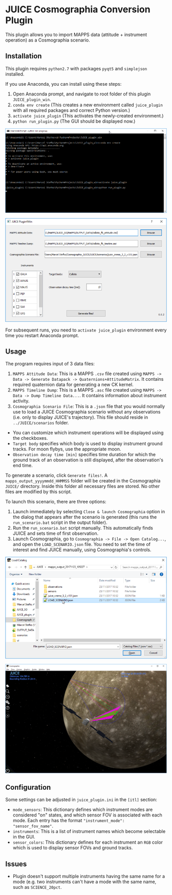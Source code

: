# JUICE Cosmographia Conversion Plugin 

This plugin allows you to import MAPPS data (attitude + instrument operation) as a Cosmographia scenario.

## Installation
This plugin requires `python2.7` with packages `pyqt5` and `simplejson` installed.

If you use Anaconda, you can install using these steps:
 1. Open Anaconda prompt, and navigate to root folder of this plugin `JUICE_plugin_win`.
 2. `conda env create` (This creates a new environment called `juice_plugin` with all 
 required packages and correct Python version.)
 3. `activate juice_plugin` (This activates the newly-created environment.)
 4. `python run_plugin.py` (The GUI should be displayed now.)
 
![](img/installation.png)

![](img/plugin_gui.png)

For subsequent runs, you need to `activate juice_plugin` environment every time you restart Anaconda prompt.

## Usage
The program requires input of 3 data files:
1. `MAPPS Attitude Data`: This is a MAPPS `.csv` file created using 
`MAPPS -> Data -> Generate Datapack -> Quaternions+AttitudeMatrix`. It contains
required quaternion data for generating a new CK kernel.
2. `MAPPS Timeline Dump`: This is a MAPPS `.asc` file created using
`MAPPS -> Data -> Dump Timeline Data...`. It contains information about instrument
activity.
3. `Cosmographia Scenario File`: This is a `.json` file that you would normally use to load
a JUICE Cosmographia scenario without any observations (i.e. only to display JUICE's trajectory).
This file should reside in `../JUICE/scenarios` folder.

- You can customize which instrument operations will be displayed using the checkboxes.
- `Target body` specifies which body is used to display instrument ground tracks. For moon flybys,
use the appropriate moon.
- `Observation decay time [min]` specifies time duration for which 
the ground track of an observation
is still displayed, after the observation's end time.

To generate a scenario, click `Generate files!`. A `mapps_output_yyyymmdd_HHMMSS` folder will be created
in the Cosmographia `JUICE/` directory. Inside this folder all necessary files are stored. No
other files are modified by this script.

To launch this scenario, there are three options:

 1. Launch immediately by selecting `Close & launch Cosmographia` option in the dialog that appears after
 the scenario is generated (this runs the `run_scenario.bat` script in the output folder).
 2. Run the `run_scenario.bat` script manually. This automatically finds JUICE and sets time of first observation.
 3. Launch Cosmographia, go to `Cosmographia -> File -> Open Catalog...`, and open the `LOAD_SCENARIO.json`
file. You need to set the time of interest and find JUICE manually, using Cosmographia's controls.

![](img/load_cosmographia_catalog.png)

![](img/cosmographia.png)

## Configuration
Some settings can be adjusted in `juice_plugin.ini` in the `[itl]` section:
- `mode_sensors`: This dictionary defines which instrument modes are considered "on" states, and which
sensor FOV is associated with each mode. Each entry has the format `"instrument_mode": "sensor_fov_name"`.
- `instruments`: This is a list of instrument names which become selectable in the GUI.
- `sensor_colors`: This dictionary defines for each instrument an `RGB` color which is used to display
sensor FOVs and ground tracks.

## Issues

- Plugin doesn't support multiple instruments having the same name for a mode (e.g. two instruments can't
have a mode with the same name, such as `SCIENCE_20pct`.


